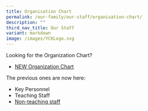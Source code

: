 ```yaml
---
title: Organisation Chart
permalink: /our-family/our-staff/organisation-chart/
description: ""
third_nav_title: Our Staff
variant: markdown
image: /images/YCKLogo.svg
---
```

Looking for the Organization Chart?
* [NEW Organization Chart](/our-family/staff/organisation-chart/)

The previous ones are now here:
* Key Personnel
* Teaching Staff
* [Non-teaching staff](/archived-pages/non-teaching-staff/)